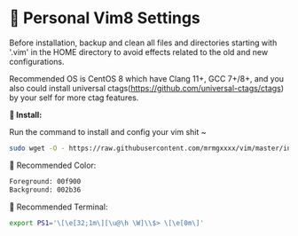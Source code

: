 🐸 Personal Vim8 Settings
=========================

Before installation, backup and clean all files and directories starting with '.vim' in the HOME directory to avoid effects related to the old and new configurations.

Recommended OS is CentOS 8 which have Clang 11+, GCC 7+/8+, and you also could install universal ctags(https://github.com/universal-ctags/ctags) by your self for more ctag features.

**👀 Install:**

Run the command to install and config your vim shit ~

```sh
sudo wget -O - https://raw.githubusercontent.com/mrmgxxxx/vim/master/install.sh | sh
```

🍺 Recommended Color:

```sh
Foreground: 00f900
Background: 002b36
```

🍟 Recommended Terminal:

```sh
export PS1='\[\e[32;1m\][\u@\h \W]\\$> \[\e[0m\]'
```
